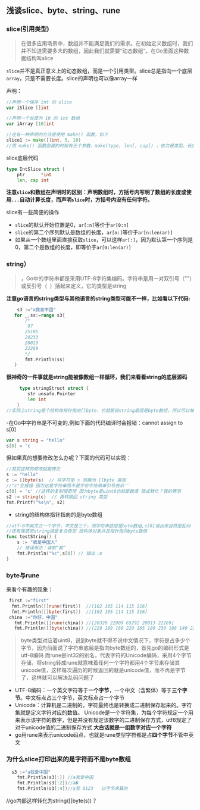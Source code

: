 ## 浅谈slice、byte、string、rune


### slice(引用类型)
> 在很多应用场景中，数组并不能满足我们的需求。在初始定义数组时，我们并不知道需要多大的数组，因此我们就需要“动态数组”。在Go里面这种数据结构叫slice

`slice`并不是真正意义上的动态数组，而是一个引用类型。slice总是指向一个底层`array`，只是不需要长度。slice的声明也可以像array一样

声明：
```go
//声明一个保存 int 的 slice
var iSlice []int

//声明一个长度为 10 的 int 数组
var iArray [10]int

//还有一种声明的方法是使用 make() 函数，如下
slice1 := make([]int, 5, 10)
//用 make() 函数创建的时候有三个参数，make(type, len[, cap]) ，依次是类型、长度、容量。
```
 slice底层代码
```go
type IntSlice struct {
    ptr      *int
    len, cap int

```
**注意`slice`和数组在声明时的区别：声明数组时，方括号内写明了数组的长度或使用`...`自动计算长度，而声明`slice`时，方括号内没有任何字符。**

slice有一些简便的操作

 - `slice`的默认开始位置是0，`ar[:n]`等价于`ar[0:n]`
 - `slice`的第二个序列默认是数组的长度，`ar[n:]`等价于`ar[n:len(ar)]`
 - 如果从一个数组里面直接获取`slice`，可以这样`ar[:]`，因为默认第一个序列是0，第二个是数组的长度，即等价于`ar[0:len(ar)]`
 
 
 ### string）
 >，Go中的字符串都是采用UTF-8字符集编码。字符串是用一对双引号（""）或反引号（` `）括起来定义，它的类型是string
 
 **注意go语言的string类型与其他语言的string类型可能不一样，比如看以下代码:**
 
 ```go
     s3 :="a我爱中国"
	for _,ss:=range s3{
		/*
		 97
		25105
		29233
		20013
		22269
		*/
		fmt.Println(ss)
	}
```
**很神奇的一件事就是string能被像数组一样循环，我们来看看string的底层源码**
```go
	 type stringStruct struct {
	    str unsafe.Pointer
	    len int
	}
//实际上string是个结构体指针指向[]byte，也就是说string底层是byte数组，所以可以被循环，也就是可以通过len方法知道具体长度（中英文长度可能不一样，稍后再说）

```
-在Go中字符串是不可变的,例如下面的代码编译时会报错：cannot assign to s[0]
```go
var s string = "hello"
s[0] = 'c
```
但如果真的想要修改怎么办呢？下面的代码可以实现：
```go
//其实这样的修改就是拷贝
s := "hello"
c := []byte(s)  // 将字符串 s 转换为 []byte 类型
//"c"会报错 因为这是字符串而不是字符字符用单引号表示''
c[0] = 'c' //这样的复制很奇怪 因为byte是uint8也就是数值 隐式转化？我的猜测
s2 := string(c)  // 再转换回 string 类型
fmt.Printf("%s\n", s2)
```
- string的结构体指针指向的是byte数组
```go
//utf-8中英文占一个字节，中文是三个，而字符串底层是byte数组,s[0]读出来自然是乱码
//还有我感觉string就是复合类型 结构体对象并且指针指向byte数组
func testString() {
    s := "我是中国人"
    // 错误用法：读取“我”
    fmt.Println("%c",s[0]) // 输出：æ
}
```

### byte与rune
来看个有趣的现象：
```go
 first :="first"
  fmt.Println([]rune(first))  //[102 105 114 115 116]
  fmt.Println([]byte(first))  //[102 105 114 115 116]
 china :="你好，中国"
   fmt.Println([]rune(china)) //[20320 22909 65292 20013 22269]
   fmt.Println([]byte(china)) //[228 189 160 229 165 189 239 188 140 228 184 173 229 155 189]
```
>byte类型对应着uint8，说到byte就不得不说中文情况下，字符是占多少个字节，因为前面说了字符串底层是指向byte数组的，首先go的编码形式是utf-8编码
>而rune是int32的别名，代表字符的Unicode编码，采用4个字节存储，将string转成rune就意味着任何一个字符都用4个字节来存储其unicode值，这样每次遍历的时候返回的就是unicode值，而不再是字节了，这样就可以解决乱码问题了
- UTF-8编码：一个英文字符等于**一个字节**，一个中文（含繁体）等于**三个字节**。中文标点占三个字节，英文标点占一个字节
- Unicode：计算机是二进制的，字符最终也是转换成二进制保存起来的。字符集就是定义字符对应的数值。 Unicode是一个字符集，为每个字符规定一个用来表示该字符的数字，但是并没有规定该数字的二进制保存方式，utf8规定了对于unicode值的二进制保存方式
 **大白话就是一组数字对应一个字符**
- go用rune来表示unicode码点，也就是rune类型字符都是占**四个字节**不管中英文


### 为什么slice打印出来的是字符而不是byte数组

```go
  s3 :="a我爱中国"
	fmt.Println(s3[:]) //a我爱中国
	fmt.Println(s3[:2])//a�
	fmt.Println(s3[:4])//a我 0123   以字节来算的
```
//go内部这样转化为string([]byte(s))？